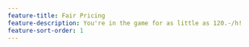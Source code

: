 ```yaml
---
feature-title: Fair Pricing
feature-description: You're in the game for as little as 120.-/h!
feature-sort-order: 1
---
```

